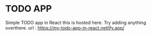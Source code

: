 # TODO APP

Simple TODO app in React this is hosted here.
Try adding anything overthere.
url : https://my-todo-app-in-react.netlify.app/

